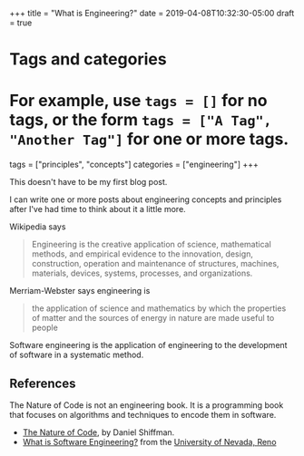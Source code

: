+++
title = "What is Engineering?"
date = 2019-04-08T10:32:30-05:00
draft = true

# Tags and categories
# For example, use `tags = []` for no tags, or the form `tags = ["A Tag", "Another Tag"]` for one or more tags.
tags = ["principles", "concepts"]
categories = ["engineering"]
+++

This doesn't have to be my first blog post.

<!--more-->

I can write one or more posts about engineering concepts and principles after
I've had time to think about it a little more.

Wikipedia says

> Engineering is the creative application of science, mathematical methods,
> and empirical evidence to the innovation, design, construction, operation
> and maintenance of structures, machines, materials, devices, systems,
> processes, and organizations.

Merriam-Webster says engineering is

> the application of science and mathematics by which the properties of
> matter and the sources of energy in nature are made useful to people

Software engineering is the application of engineering to the development of
software in a systematic method.

## References

The Nature of Code is not an engineering book. It is a programming book that focuses on algorithms and techniques to encode them in software.

* [The Nature of Code](https://natureofcode.com/book/), by Daniel Shiffman.
* [What is Software Engineering?](https://www.unr.edu/cse/prospective-students/what-is-software-engineering) from the [University of Nevada, Reno](https://www.unr.edu/)
